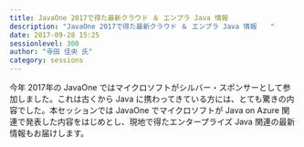 ```yaml
---
title: JavaOne 2017で得た最新クラウド ＆ エンプラ Java 情報　　
description: "JavaOne 2017で得た最新クラウド ＆ エンプラ Java 情報　　"
date: 2017-09-28 15:25
sessionlevel: 300
author: "寺田 佳央 氏"
category: sessions
---
```

今年 2017年の JavaOne ではマイクロソフトがシルバー・スポンサーとして参加しました。これは古くから Java に携わってきている方には、とても驚きの内容でした。本セッションでは JavaOne でマイクロソフトが Java on Azure 関連で発表した内容をはじめとし、現地で得たエンタープライズ Java 関連の最新情報もお届けします。
